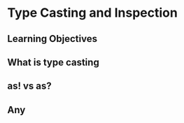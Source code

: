 # Type Casting and Inspection


## Learning Objectives

## What is type casting

## as! vs as?

## Any